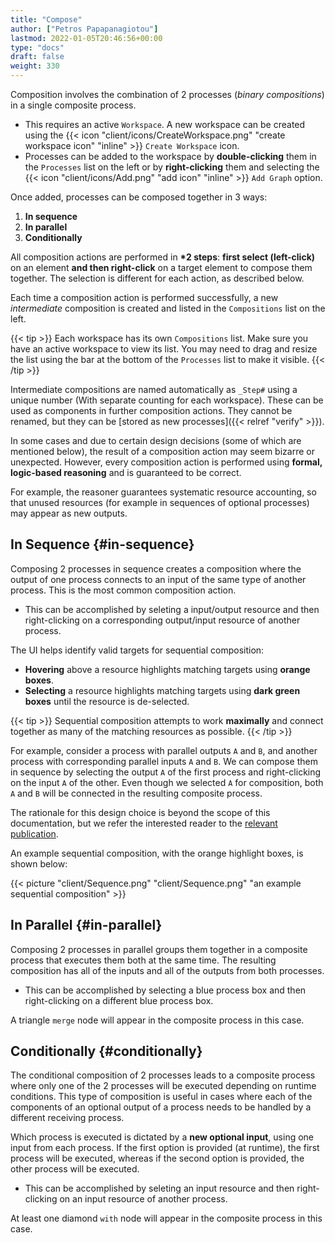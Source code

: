 ```yaml
---
title: "Compose"
author: ["Petros Papapanagiotou"]
lastmod: 2022-01-05T20:46:56+00:00
type: "docs"
draft: false
weight: 330
---
```


Composition involves the combination of 2 processes (_binary compositions_) in a single composite process.

-   This requires an active `Workspace`. A new workspace can be created using the {{< icon "client/icons/CreateWorkspace.png" "create workspace icon" "inline" >}} `Create Workspace` icon.
-   Processes can be added to the workspace by **double-clicking** them in the `Processes` list on the left or by **right-clicking** them and selecting the {{< icon "client/icons/Add.png" "add icon" "inline" >}} `Add Graph` option.

Once added, processes can be composed together in 3 ways:

1.  **In sequence**
2.  **In parallel**
3.  **Conditionally**

All composition actions are performed in **\*2 steps**: **first select (left-click)** on an element **and then right-click** on a target element to compose them together. The selection is different for each action, as described below.

Each time a composition action is performed successfully, a new _intermediate_ composition is created and listed in the `Compositions` list on the left.

{{< tip >}}
Each workspace has its own `Compositions` list. Make sure you have an active workspace to view its list. You may need to drag and resize the list using the bar at the bottom of the `Processes` list to make it visible.
{{< /tip >}}

Intermediate compositions are named automatically as `_Step#` using a unique number (With separate counting for each workspace). These can be used as components in further composition actions. They cannot be renamed, but they can be [stored as new processes]({{< relref "verify" >}}).

In some cases and due to certain design decisions (some of which are mentioned below), the result of a composition action may seem bizarre or unexpected. However, every composition action is performed using **formal, logic-based reasoning** and is guaranteed to be correct.

For example, the reasoner guarantees systematic resource accounting, so that unused resources (for example in sequences of optional processes) may appear as new outputs.


## In Sequence {#in-sequence}

Composing 2 processes in sequence creates a composition where the output of one process connects to an input of the same type of another process. This is the most common composition action.

-   This can be accomplished by seleting a input/output resource and then right-clicking on a corresponding output/input resource of another process.

The UI helps identify valid targets for sequential composition:

-   **Hovering** above a resource highlights matching targets using **orange boxes**.
-   **Selecting** a resource highlights matching targets using **dark green boxes** until the resource is de-selected.

{{< tip >}}
Sequential composition attempts to work **maximally** and connect together as many of the matching resources as possible.
{{< /tip >}}

For example, consider a process with parallel outputs `A` and `B`, and another process with corresponding parallel inputs `A` and `B`. We can compose them in sequence by selecting the output `A` of the first process and right-clicking on the input `A` of the other. Even though we selected `A` for composition, both `A` and `B` will be connected in the resulting composite process.

The rationale for this design choice is beyond the scope of this documentation, but we refer the interested reader to the [relevant publication](https://link.springer.com/chapter/10.1007/978-3-030-13838-7%5F5).

An example sequential composition, with the orange highlight boxes, is shown below:

{{< picture "client/Sequence.png" "client/Sequence.png" "an example sequential composition" >}}


## In Parallel {#in-parallel}

Composing 2 processes in parallel groups them together in a composite process that executes them both at the same time. The resulting composition has all of the inputs and all of the outputs from both processes.

-   This can be accomplished by selecting a blue process box and then right-clicking on a different blue process box.

A triangle `merge` node will appear in the composite process in this case.


## Conditionally {#conditionally}

The conditional composition of 2 processes leads to a composite process where only one of the 2 processes will be executed depending on runtime conditions. This type of composition is useful in cases where each of the components of an optional output of a process needs to be handled by a different receiving process.

Which process is executed is dictated by a **new optional input**, using one input from each process. If the first option is provided (at runtime), the first process will be executed, whereas if the second option is provided, the other process will be executed.

-   This can be accomplished by seleting an input resource and then right-clicking on an input resource of another process.

At least one diamond `with` node will appear in the composite process in this case.